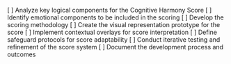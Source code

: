 [ ] Analyze key logical components for the Cognitive Harmony Score
[ ] Identify emotional components to be included in the scoring
[ ] Develop the scoring methodology
[ ] Create the visual representation prototype for the score
[ ] Implement contextual overlays for score interpretation
[ ] Define safeguard protocols for score adaptability
[ ] Conduct iterative testing and refinement of the score system
[ ] Document the development process and outcomes